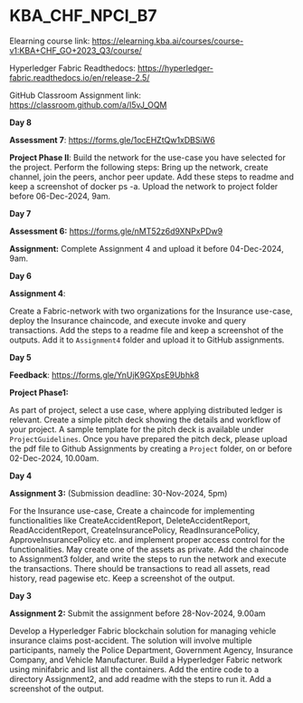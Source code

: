 # KBA_CHF_NPCI_B7

Elearning course link: https://elearning.kba.ai/courses/course-v1:KBA+CHF_GO+2023_Q3/course/

Hyperledger Fabric Readthedocs: https://hyperledger-fabric.readthedocs.io/en/release-2.5/

GitHub Classroom Assignment link: https://classroom.github.com/a/I5vJ_OQM

**Day 8**

**Assessment 7**: https://forms.gle/1ocEHZtQw1xDBSiW6

**Project Phase II**: Build the network for the use-case you have selected for the project. Perform the following steps: Bring up the network, create channel, join the peers, anchor peer update. Add these steps to readme and keep a screenshot of docker ps -a. Upload the network to project folder before 06-Dec-2024, 9am.



**Day 7**

**Assessment 6:** https://forms.gle/nMT52z6d9XNPxPDw9

**Assignment:** Complete Assignment 4 and upload it before 04-Dec-2024, 9am.


**Day 6**

**Assignment 4**:

Create a Fabric-network with two organizations for the Insurance use-case, deploy the Insurance chaincode, and execute invoke and query transactions. Add the steps to a readme file and keep a screenshot of the outputs. Add it to `Assignment4` folder and upload it to GitHub assignments.


**Day 5**

**Feedback**: https://forms.gle/YnUjK9GXpsE9Ubhk8

**Project Phase1:**

As part of project, select a use case, where applying distributed ledger is relevant. Create a simple pitch deck showing the details and workflow of your project. A sample template for the pitch deck is available under `ProjectGuidelines`. Once you have prepared the pitch deck, please upload the pdf file to Github Assignments by creating a `Project` folder,  on or before 02-Dec-2024, 10.00am.



**Day 4**


**Assignment 3:** (Submission deadline: 30-Nov-2024, 5pm)

For the Insurance use-case, Create a chaincode for implementing functionalities like CreateAccidentReport, DeleteAccidentReport, ReadAccidentReport, CreateInsurancePolicy, ReadInsurancePolicy, ApproveInsurancePolicy etc. and implement proper access control for the functionalities. May create one of the assets as private. Add the chaincode to Assignment3 folder, and write the steps to run the network and execute the transactions. There should be transactions to read all assets, read history, read pagewise etc. Keep a screenshot of the output.


**Day 3**

**Assignment 2:** Submit the assignment before 28-Nov-2024, 9.00am

Develop a Hyperledger Fabric blockchain solution for managing vehicle insurance claims post-accident. The solution will involve multiple participants, namely the Police Department, Government Agency, Insurance Company, and Vehicle Manufacturer.
Build a Hyperledger Fabric network using minifabric and  list all the containers. Add the entire code to a directory Assignment2, and add readme with the steps to run it.  Add a screenshot of the output.





